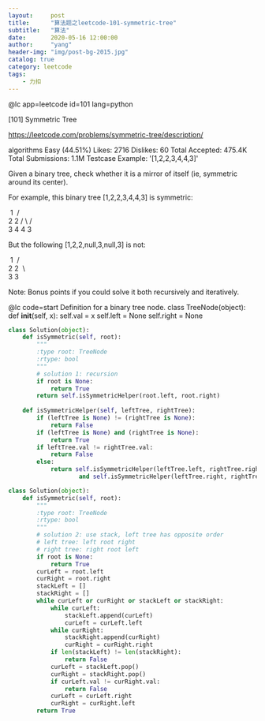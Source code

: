 ```yaml
---
layout:     post
title:      "算法题之leetcode-101-symmetric-tree"
subtitle:   "算法"
date:       2020-05-16 12:00:00
author:     "yang"
header-img: "img/post-bg-2015.jpg"
catalog: true
category: leetcode
tags:
    - 力扣
---
```

@lc app=leetcode id=101 lang=python

[101] Symmetric Tree

https://leetcode.com/problems/symmetric-tree/description/

algorithms
Easy (44.51%)
Likes:    2716
Dislikes: 60
Total Accepted:    475.4K
Total Submissions: 1.1M
Testcase Example:  '[1,2,2,3,4,4,3]'

Given a binary tree, check whether it is a mirror of itself (ie, symmetric
around its center).

For example, this binary tree [1,2,2,3,4,4,3] is symmetric:


⁠   1
⁠  / \
⁠ 2   2
⁠/ \ / \
3  4 4  3




But the following [1,2,2,null,3,null,3] is not:


⁠   1
⁠  / \
⁠ 2   2
⁠  \   \
⁠  3    3




Note:
Bonus points if you could solve it both recursively and iteratively.



@lc code=start
Definition for a binary tree node.
class TreeNode(object):
    def __init__(self, x):
        self.val = x
        self.left = None
        self.right = None

```python
class Solution(object):
    def isSymmetric(self, root):
        """
        :type root: TreeNode
        :rtype: bool
        """
        # solution 1: recursion
        if root is None:
            return True
        return self.isSymmetricHelper(root.left, root.right)
    
    def isSymmetricHelper(self, leftTree, rightTree):
        if (leftTree is None) != (rightTree is None):
            return False
        if (leftTree is None) and (rightTree is None):
            return True
        if leftTree.val != rightTree.val:
            return False
        else:
            return self.isSymmetricHelper(leftTree.left, rightTree.right) \
                    and self.isSymmetricHelper(leftTree.right, rightTree.left)
```




```python 
class Solution(object):
    def isSymmetric(self, root):
        """
        :type root: TreeNode
        :rtype: bool
        """
        # solution 2: use stack, left tree has opposite order 
        # left tree: left root right
        # right tree: right root left
        if root is None:
            return True
        curLeft = root.left
        curRight = root.right
        stackLeft = []
        stackRight = []
        while curLeft or curRight or stackLeft or stackRight:
            while curLeft:
                stackLeft.append(curLeft)
                curLeft = curLeft.left
            while curRight:
                stackRight.append(curRight)
                curRight = curRight.right
            if len(stackLeft) != len(stackRight):
                return False
            curLeft = stackLeft.pop()
            curRight = stackRight.pop()
            if curLeft.val != curRight.val:
                return False
            curLeft = curLeft.right
            curRight = curRight.left
        return True
```